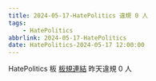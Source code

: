 ```yaml
---
title: 2024-05-17-HatePolitics 違規 0 人
tags:
    - HatePolitics
abbrlink: 2024-05-17-HatePolitics
date: HatePolitics-2024-05-17 12:00:00
---
```

HatePolitics 板 [板規連結](https://www.ptt.cc/bbs/HatePolitics/M.1617115262.A.D60.html)
昨天違規 0 人
